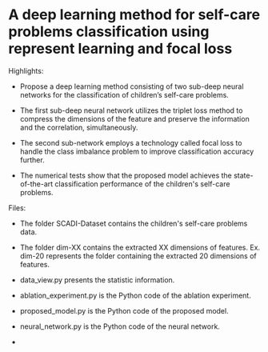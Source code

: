 # A deep learning method for self-care problems classification using represent learning and focal loss

Highlights:

- Propose a deep learning method consisting of two sub-deep neural networks for the classification of children’s self-care problems. 

- The first sub-deep neural network utilizes the triplet loss method to compress the dimensions of the feature and preserve the information and the correlation, simultaneously. 

- The second sub-network employs a technology called focal loss to handle the class imbalance problem to improve classification accuracy further. 

- The numerical tests show that the proposed model achieves the state-of-the-art classification performance of the children's self-care problems.

Files:

- The folder SCADI-Dataset contains the children's self-care problems data.

- The folder dim-XX contains the extracted XX dimensions of features. Ex. dim-20 represents the folder containing the extracted 20 dimensions of features. 

- data_view.py presents the statistic information. 

- ablation_experiment.py is the Python code of the ablation experiment.
- proposed_model.py is the Python code of the proposed model.
- neural_network.py is the Python code of the neural network.
- 
